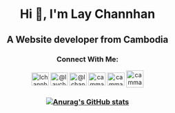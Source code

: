 

<h1 align="center">Hi 👋, I'm Lay Channhan</h1>
<h2 align="center">A Website developer from Cambodia </h2>

<h3 align="center">Connect With Me:</h3>
<p align="center">
<a href="https://twitter.com/lchannhan" target="blank"><img align="center" src="https://raw.githubusercontent.com/rahuldkjain/github-profile-readme-generator/master/src/images/icons/Social/twitter.svg" alt="lchannhan" height="30" width="40" /></a>
<a href="https://fb.com/@laychannhan" target="blank"><img align="center" src="https://raw.githubusercontent.com/rahuldkjain/github-profile-readme-generator/master/src/images/icons/Social/facebook.svg" alt="@laychannhan" height="30" width="40" /></a>
<a href="https://instagram.com/@lchannhan" target="blank"><img align="center" src="https://raw.githubusercontent.com/rahuldkjain/github-profile-readme-generator/master/src/images/icons/Social/instagram.svg" alt="@lchannhan" height="30" width="40" /></a>
<a href="https://www.youtube.com/channel/UCqJbPe3vGCXR5wokPkDNGeQ?sub_confirmation=1" target="blank"><img align="center" src="https://raw.githubusercontent.com/rahuldkjain/github-profile-readme-generator/master/src/images/icons/Social/youtube.svg" alt="cammath tips" height="30" width="40" /></a>
 <a href="https://salafree.blogspot.com" target="blank"><img align="center" src="https://raw.githubusercontent.com/rahuldkjain/github-profile-readme-generator/master/src/images/icons/Social/blogger.svg" alt="cammath tips" height="30" width="40" /></a>
 <a href="https://linktr.ee/laychannhan" target="blank"><img align="center" src="https://assets.production.linktr.ee/1c09a889b51d5ef57fb5f2030e2eeacbe30edae2/images/logo_trees.svg" alt="cammath tips" height="40" width="40" /></a>

</p>

<h3 align="center">  
 
 [![Anurag's GitHub stats](https://github-readme-stats.vercel.app/api?username=lchannhan)](https://github.com/anuraghazra/github-readme-stats) 
 
</h4>
